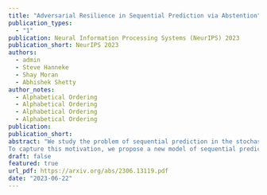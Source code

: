 ```yaml
---
title: "Adversarial Resilience in Sequential Prediction via Abstention"
publication_types:
  - "1"
publication: Neural Information Processing Systems (NeurIPS) 2023
publication_short: NeurIPS 2023
authors:
  - admin
  - Steve Hanneke
  - Shay Moran
  - Abhishek Shetty
author_notes:
  - Alphabetical Ordering
  - Alphabetical Ordering
  - Alphabetical Ordering
  - Alphabetical Ordering
publication: 
publication_short: 
abstract: "We study the problem of sequential prediction in the stochastic setting with an adversary that is allowed to inject clean-label adversarial (or out-of-distribution) examples. Algorithms designed to handle purely stochastic data tend to fail in the presence of such adversarial examples, often leading to erroneous predictions. This is undesirable in many high-stakes applications such as medical recommendations, where abstaining from predictions on adversarial examples is preferable to misclassification. On the other hand, assuming fully adversarial data leads to very pessimistic bounds that are often vacuous in practice.
To capture this motivation, we propose a new model of sequential prediction that sits between the purely stochastic and fully adversarial settings by allowing the learner to abstain from making a prediction at no cost on adversarial examples. Assuming access to the marginal distribution on the non-adversarial examples, we design a learner whose error scales with the VC dimension (mirroring the stochastic setting) of the hypothesis class, as opposed to the Littlestone dimension which characterizes the fully adversarial setting. Furthermore, we design a learner for VC dimension~1 classes, which works even in the absence of access to the marginal distribution. Our key technical contribution is a novel measure for quantifying uncertainty for learning VC classes, which may be of independent interest."
draft: false
featured: true
url_pdf: https://arxiv.org/abs/2306.13119.pdf
date: "2023-06-22"
---
```

